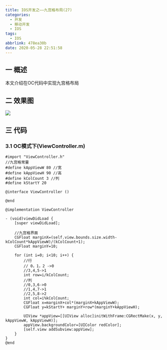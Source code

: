 ```yaml
---
title: IOS开发之——九宫格布局(27)
categories:
  - 开发
  - 移动开发
  - IOS
tags:
  - IOS
abbrlink: 478ea30b
date: 2020-05-28 22:51:58
---
```

## 一 概述

本文介绍在OC代码中实现九宫格布局

<!--more-->

## 二 效果图

![][1]

## 三 代码
### 3.1 OC模式下(ViewController.m)

```
#import "ViewController.h"
//九宫格常量
#define kAppViewW 80 //宽
#define kAppViewH 90 //高
#define kColCount 3 //列
#define kStartY 20

@interface ViewController ()

@end

@implementation ViewController

- (void)viewDidLoad {
    [super viewDidLoad];
    
    //九宫格界面
    CGFloat marginX=(self.view.bounds.size.width-kColCount*kAppViewW)/(kColCount+1);
    CGFloat marginY=10;
    
    for (int i=0; i<10; i++) {
        //行
        // 0，1，2 ->0
        //3,4,5->1
        int row=i/kColCount;
        //列
        //0,3,6->0
        //1,4,7->1
        //2,5,8->2
        int col=i%kColCount;
        CGFloat x=marginX+col*(marginX+kAppViewW);
        CGFloat y=kStartY+ marginY+row*(marginY+kAppViewH);
        
        UIView *appView=[[UIView alloc]initWithFrame:CGRectMake(x, y, kAppViewW, kAppViewH)];
        appView.backgroundColor=[UIColor redColor];
        [self.view addSubview:appView];
    }
}
@end
```


[1]:https://raw.githubusercontent.com/PGzxc/images/master/2020/ios-jiugongge-view.png